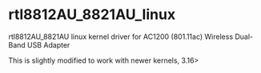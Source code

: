 rtl8812AU_8821AU_linux
======================

rtl8812AU_8821AU linux kernel driver for AC1200 (801.11ac) Wireless Dual-Band USB Adapter

This is slightly modified to work with newer kernels, 3.16>
